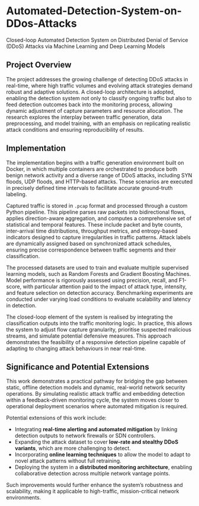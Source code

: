 # Automated-Detection-System-on-DDos-Attacks
Closed-loop Automated Detection System on Distributed Denial of Service (DDoS) Attacks via Machine Learning and Deep Learning Models


## Project Overview
The project addresses the growing challenge of detecting DDoS attacks in real-time, where high traffic volumes and evolving attack strategies demand robust and adaptive solutions. A closed-loop architecture is adopted, enabling the detection system not only to classify ongoing traffic but also to feed detection outcomes back into the monitoring process, allowing dynamic adjustment of capture parameters and resource allocation. The research explores the interplay between traffic generation, data preprocessing, and model training, with an emphasis on replicating realistic attack conditions and ensuring reproducibility of results.

## Implementation
The implementation begins with a traffic generation environment built on Docker, in which multiple containers are orchestrated to produce both benign network activity and a diverse range of DDoS attacks, including SYN floods, UDP floods, and HTTP-based attacks. These scenarios are executed in precisely defined time intervals to facilitate accurate ground-truth labeling.

Captured traffic is stored in `.pcap` format and processed through a custom Python pipeline. This pipeline parses raw packets into bidirectional flows, applies direction-aware aggregation, and computes a comprehensive set of statistical and temporal features. These include packet and byte counts, inter-arrival time distributions, throughput metrics, and entropy-based indicators designed to capture irregularities in traffic patterns. Attack labels are dynamically assigned based on synchronized attack schedules, ensuring precise correspondence between traffic segments and their classification.

The processed datasets are used to train and evaluate multiple supervised learning models, such as Random Forests and Gradient Boosting Machines. Model performance is rigorously assessed using precision, recall, and F1-score, with particular attention paid to the impact of attack type, intensity, and feature selection on detection accuracy. Benchmarking experiments are conducted under varying load conditions to evaluate scalability and latency in detection.

The closed-loop element of the system is realised by integrating the classification outputs into the traffic monitoring logic. In practice, this allows the system to adjust flow capture granularity, prioritise suspected malicious streams, and simulate potential defensive measures. This approach demonstrates the feasibility of a responsive detection pipeline capable of adapting to changing attack behaviours in near real-time.

## Significance and Potential Extensions
This work demonstrates a practical pathway for bridging the gap between static, offline detection models and dynamic, real-world network security operations. By simulating realistic attack traffic and embedding detection within a feedback-driven monitoring cycle, the system moves closer to operational deployment scenarios where automated mitigation is required.

Potential extensions of this work include:
- Integrating **real-time alerting and automated mitigation** by linking detection outputs to network firewalls or SDN controllers.
- Expanding the attack dataset to cover **low-rate and stealthy DDoS variants**, which are more challenging to detect.
- Incorporating **online learning techniques** to allow the model to adapt to novel attack patterns without full retraining.
- Deploying the system in a **distributed monitoring architecture**, enabling collaborative detection across multiple network vantage points.

Such improvements would further enhance the system’s robustness and scalability, making it applicable to high-traffic, mission-critical network environments.
